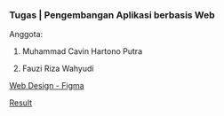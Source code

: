 ### Tugas | Pengembangan Aplikasi berbasis Web

Anggota:

1. Muhammad Cavin Hartono Putra

2. Fauzi Riza Wahyudi

[Web Design - Figma](https://www.figma.com/design/kqynlp23e7XkQYngbwKZzR/Design-Web---Pengembangan-Aplikasi-berbasis-Web?node-id=0-1&t=f2BHTPJ2ZY4yJ37Q-1)

[Result](https://sigra-web.netlify.app/homepage.html)
